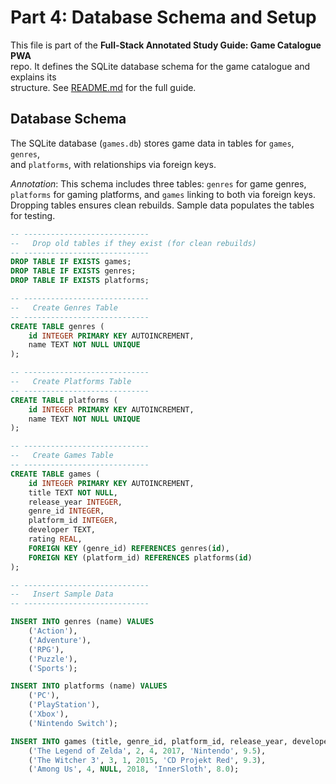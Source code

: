 # Part 4: Database Schema and Setup

This file is part of the **Full-Stack Annotated Study Guide: Game Catalogue PWA**  
repo. It defines the SQLite database schema for the game catalogue and explains its  
structure. See [README.md](../README.md) for the full guide.

## Database Schema

The SQLite database (`games.db`) stores game data in tables for `games`, `genres`,  
and `platforms`, with relationships via foreign keys.

*Annotation*: This schema includes three tables: `genres` for game genres,  
`platforms` for gaming platforms, and `games` linking to both via foreign keys.  
Dropping tables ensures clean rebuilds. Sample data populates the tables for testing.

```sql
-- ----------------------------
--   Drop old tables if they exist (for clean rebuilds)
-- ----------------------------
DROP TABLE IF EXISTS games;
DROP TABLE IF EXISTS genres;
DROP TABLE IF EXISTS platforms;

-- ----------------------------
--   Create Genres Table
-- ----------------------------
CREATE TABLE genres (
    id INTEGER PRIMARY KEY AUTOINCREMENT,
    name TEXT NOT NULL UNIQUE
);

-- ----------------------------
--   Create Platforms Table
-- ----------------------------
CREATE TABLE platforms (
    id INTEGER PRIMARY KEY AUTOINCREMENT,
    name TEXT NOT NULL UNIQUE
);

-- ----------------------------
--   Create Games Table
-- ----------------------------
CREATE TABLE games (
    id INTEGER PRIMARY KEY AUTOINCREMENT,
    title TEXT NOT NULL,
    release_year INTEGER,
    genre_id INTEGER,
    platform_id INTEGER,
    developer TEXT,
    rating REAL,
    FOREIGN KEY (genre_id) REFERENCES genres(id),
    FOREIGN KEY (platform_id) REFERENCES platforms(id)
);

-- ----------------------------
--   Insert Sample Data
-- ----------------------------

INSERT INTO genres (name) VALUES
    ('Action'),
    ('Adventure'),
    ('RPG'),
    ('Puzzle'),
    ('Sports');

INSERT INTO platforms (name) VALUES
    ('PC'),
    ('PlayStation'),
    ('Xbox'),
    ('Nintendo Switch');

INSERT INTO games (title, genre_id, platform_id, release_year, developer, rating) VALUES
    ('The Legend of Zelda', 2, 4, 2017, 'Nintendo', 9.5),
    ('The Witcher 3', 3, 1, 2015, 'CD Projekt Red', 9.3),
    ('Among Us', 4, NULL, 2018, 'InnerSloth', 8.0);
